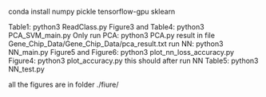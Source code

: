 conda install numpy pickle tensorflow-gpu sklearn

Table1:
    python3 ReadClass.py 
Figure3 and Table4:
    python3 PCA_SVM_main.py
Only run PCA:
    python3 PCA.py
    result in file Gene_Chip_Data/Gene_Chip_Data/pca_result.txt
run NN:
    python3 NN_main.py
Figure5 and Figure6:
    python3 plot_nn_loss_accuracy.py
Figure4:
    python3 plot_accuracy.py
    this should after run NN
Table5:
    python3 NN_test.py

all the figures are in folder ./fiure/
